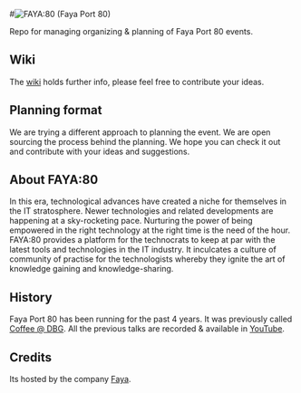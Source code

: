 #![FAYA:80 (Faya Port 80)](http://fayausa.com/wp-content/themes/faya/assets/img/FAYA-80-logo.png)

Repo for managing organizing & planning of Faya Port 80 events.

## Wiki

The [wiki][wiki] holds further info, please feel free to contribute your ideas.

## Planning format

We are trying a different approach to planning the event. We are open sourcing the process behind the planning. We hope you can check it out and contribute with your ideas and suggestions.

## About FAYA:80

In this era, technological advances have created a niche for themselves in the IT stratosphere. Newer technologies and related developments are happening at a sky-rocketing pace. Nurturing the power of being empowered in the right technology at the right time is the need of the hour.  FAYA:80 provides a platform for the technocrats to keep at par with the latest tools and technologies in the IT industry. It inculcates a culture of community of practise for the technologists whereby they ignite the art of knowledge gaining and knowledge-sharing. 

## History

Faya Port 80 has been running for the past 4 years. It was previously called [Coffee @ DBG][youtube]. All the previous talks are recorded & available in [YouTube][FAYA youtube]. 

## Credits

Its hosted by the company [Faya][faya].

[wiki]: https://github.com/fayausa/faya-port-80/wiki
[youtube]: https://www.youtube.com/channel/UCF3jAbUYCEp-5O1bKNV-Nrw/feed
[FAYA youtube]: https://www.youtube.com/fayausa
[faya]: https://fayausa.com/
